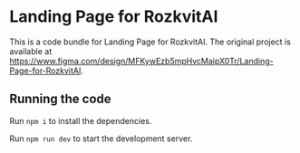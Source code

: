 
  # Landing Page for RozkvitAI

  This is a code bundle for Landing Page for RozkvitAI. The original project is available at https://www.figma.com/design/MFKywEzb5mpHvcMaipX0Tr/Landing-Page-for-RozkvitAI.

  ## Running the code

  Run `npm i` to install the dependencies.

  Run `npm run dev` to start the development server.
  